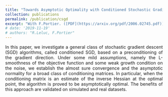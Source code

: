 ```yaml
---
title: "Towards Asymptotic Optimality with Conditioned Stochastic Gradient Descent (preprint)"
collection: publications
permalink: /publication/csgd
excerpt: "With F.Portier. ([PDF](https://arxiv.org/pdf/2006.02745.pdf))"
# date: '2019-11-19'
# authors: "R.Leluc, F.Portier"
---
```

<p align="justify">
In this paper, we investigate a general class of stochastic gradient descent (SGD) algorithms, called conditioned SGD,
based on a preconditioning of the gradient direction. Under some mild assumptions, namely the L-smoothness
of the objective function and some weak growth condition on the noise, we establish the almost sure convergence and
the asymptotic normality for a broad class of conditioning matrices. In particular, when the conditioning matrix is an estimate
of the inverse Hessian at the optimal point, the algorithm is proved to be asymptotically optimal.
The benefits of this approach are validated on simulated and real datasets.
